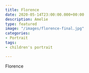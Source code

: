 ```yaml
---
title: Florence
date: 2020-05-14T23:00:00.000+00:00
description: Amelie
type: featured
image: "/images/florence-final.jpg"
categories:
- Portrait
tags:
- children's portrait

---
```

Florence